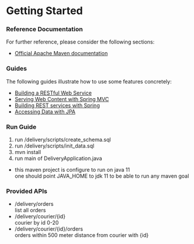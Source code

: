 # Getting Started

### Reference Documentation
For further reference, please consider the following sections:

* [Official Apache Maven documentation](https://maven.apache.org/guides/index.html)

### Guides
The following guides illustrate how to use some features concretely:

* [Building a RESTful Web Service](https://spring.io/guides/gs/rest-service/)
* [Serving Web Content with Spring MVC](https://spring.io/guides/gs/serving-web-content/)
* [Building REST services with Spring](https://spring.io/guides/tutorials/bookmarks/)
* [Accessing Data with JPA](https://spring.io/guides/gs/accessing-data-jpa/)

### Run Guide
1. run /delivery/scripts/create_schema.sql
2. run /delivery/scripts/init_data.sql
3. mvn install
4. run main of DeliveryApplication.java
* this maven project is configure to run on java 11   
one should point JAVA_HOME to jdk 11 to be able to run any maven goal

### Provided APIs
* /delivery/orders  
list all orders
* /delivery/courier/{id}   
courier by id 0-20
* /delivery/courier/{id}/orders   
orders within 500 meter distance from courier with {id}